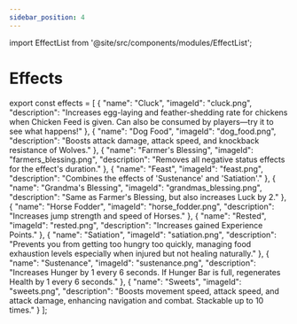 ```yaml
---
sidebar_position: 4
---
```


import EffectList from '@site/src/components/modules/EffectList';

# Effects

<EffectList modId="farmcharm" list={effects} />

export const effects = [
{
"name": "Cluck",
"imageId": "cluck.png",
"description": "Increases egg-laying and feather-shedding rate for chickens when Chicken Feed is given. Can also be consumed by players—try it to see what happens!"
},
{
"name": "Dog Food",
"imageId": "dog_food.png",
"description": "Boosts attack damage, attack speed, and knockback resistance of Wolves."
},
{
"name": "Farmer's Blessing",
"imageId": "farmers_blessing.png",
"description": "Removes all negative status effects for the effect's duration."
},
{
"name": "Feast",
"imageId": "feast.png",
"description": "Combines the effects of 'Sustenance' and 'Satiation'."
},
{
"name": "Grandma's Blessing",
"imageId": "grandmas_blessing.png",
"description": "Same as Farmer's Blessing, but also increases Luck by 2."
},
{
"name": "Horse Fodder",
"imageId": "horse_fodder.png",
"description": "Increases jump strength and speed of Horses."
},
{
"name": "Rested",
"imageId": "rested.png",
"description": "Increases gained Experience Points."
},
{
"name": "Satiation",
"imageId": "satiation.png",
"description": "Prevents you from getting too hungry too quickly, managing food exhaustion levels especially when injured but not healing naturally."
},
{
"name": "Sustenance",
"imageId": "sustenance.png",
"description": "Increases Hunger by 1 every 6 seconds. If Hunger Bar is full, regenerates Health by 1 every 6 seconds."
},
{
"name": "Sweets",
"imageId": "sweets.png",
"description": "Boosts movement speed, attack speed, and attack damage, enhancing navigation and combat. Stackable up to 10 times."
}
];
